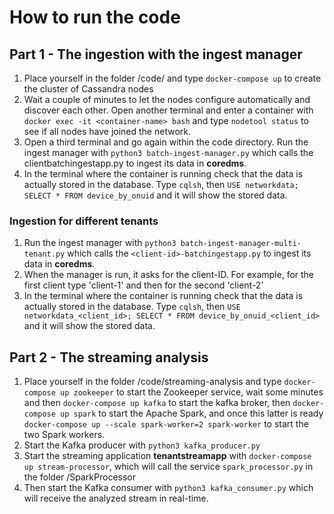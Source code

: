 # How to run the code

## Part 1 - The ingestion with the ingest manager

1. Place yourself in the folder /code/ and type `docker-compose up` to create the cluster of Cassandra nodes
2. Wait a couple of minutes to let the nodes configure automatically and discover each other. Open another terminal and enter a container with `docker exec -it <container-name> bash` and type `nodetool status` to see if all nodes have joined the network.
3. Open a third terminal and go again within the code directory. Run the ingest manager with `python3 batch-ingest-manager.py` which calls the clientbatchingestapp.py to ingest its data in **coredms**.
5. In the terminal where the container is running check that the data is actually stored in the database. Type `cqlsh`, then `USE networkdata; SELECT * FROM device_by_onuid` and it will show the stored data.

### Ingestion for different tenants

1. Run the ingest manager with `python3 batch-ingest-manager-multi-tenant.py` which calls the `<client-id>-batchingestapp.py` to ingest its data in **coredms**.
2. When the manager is run, it asks for the client-ID. For example, for the first client type 'client-1' and then for the second 'client-2'
3. In the terminal where the container is running check that the data is actually stored in the database. Type `cqlsh`, then `USE networkdata_<client_id>; SELECT * FROM device_by_onuid_<client_id>` and it will show the stored data.


## Part 2 - The streaming analysis

1. Place yourself in the folder /code/streaming-analysis and type `docker-compose up zookeeper` to start the Zookeeper service, wait some minutes and then `docker-compose up kafka` to start the kafka broker, then `docker-compose up spark` to start the Apache Spark, and once this latter is ready `docker-compose up --scale spark-worker=2 spark-worker` to start the two Spark workers. 
2. Start the Kafka producer with `python3 kafka_producer.py`
3. Start the streaming application **tenantstreamapp** with `docker-compose up stream-processor`, which will call the service `spark_processor.py` in the folder /SparkProcessor
4. Then start the Kafka consumer with `python3 kafka_consumer.py` which will receive the analyzed stream in real-time.

